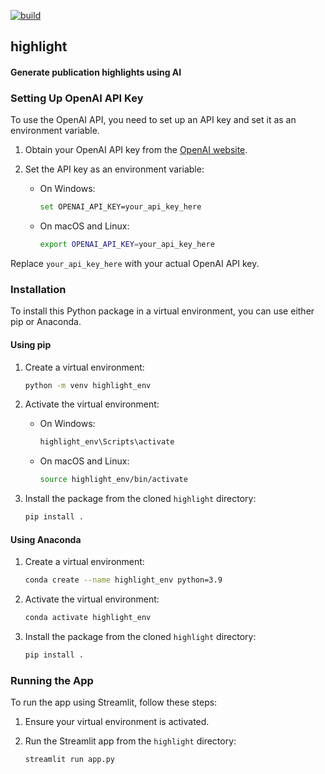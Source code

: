 [![build](https://github.com/crvernon/highlight/actions/workflows/build.yml/badge.svg)](https://github.com/crvernon/highlight/actions/workflows/build.yml)

## highlight

#### Generate publication highlights using AI

### Setting Up OpenAI API Key

To use the OpenAI API, you need to set up an API key and set it as an environment variable.

1. Obtain your OpenAI API key from the [OpenAI website](https://platform.openai.com/api-keys).

2. Set the API key as an environment variable:
    - On Windows:
        ```bash
        set OPENAI_API_KEY=your_api_key_here
        ```
    - On macOS and Linux:
        ```bash
        export OPENAI_API_KEY=your_api_key_here
        ```

Replace `your_api_key_here` with your actual OpenAI API key.

### Installation

To install this Python package in a virtual environment, you can use either pip or Anaconda.

#### Using pip

1. Create a virtual environment:
    ```bash
    python -m venv highlight_env
    ```

2. Activate the virtual environment:
    - On Windows:
        ```bash
        highlight_env\Scripts\activate
        ```
    - On macOS and Linux:
        ```bash
        source highlight_env/bin/activate
        ```

3. Install the package from the cloned `highlight` directory:
    ```bash
    pip install .
    ```

#### Using Anaconda

1. Create a virtual environment:
    ```bash
    conda create --name highlight_env python=3.9
    ```

2. Activate the virtual environment:
    ```bash
    conda activate highlight_env
    ```

3. Install the package from the cloned `highlight` directory:
    ```bash
    pip install .
    ```

### Running the App

To run the app using Streamlit, follow these steps:

1. Ensure your virtual environment is activated.

2. Run the Streamlit app from the `highlight` directory:
    ```bash
    streamlit run app.py
    ```
